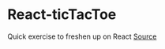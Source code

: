 # React-ticTacToe
Quick exercise to freshen up on React
[Source](https://react.dev/learn/tutorial-tic-tac-toe)